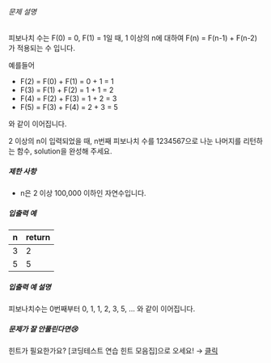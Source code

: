 
###### 문제 설명


피보나치 수는 F(0\) \= 0, F(1\) \= 1일 때, 1 이상의 n에 대하여 F(n) \= F(n\-1\) \+ F(n\-2\) 가 적용되는 수 입니다. 


예를들어 


* F(2\) \= F(0\) \+ F(1\) \= 0 \+ 1 \= 1
* F(3\) \= F(1\) \+ F(2\) \= 1 \+ 1 \= 2
* F(4\) \= F(2\) \+ F(3\) \= 1 \+ 2 \= 3
* F(5\) \= F(3\) \+ F(4\) \= 2 \+ 3 \= 5


와 같이 이어집니다.


2 이상의 n이 입력되었을 때, n번째 피보나치 수를 1234567으로 나눈 나머지를 리턴하는 함수, solution을 완성해 주세요.


##### 제한 사항


* n은 2 이상 100,000 이하인 자연수입니다.


##### 입출력 예




| n | return |
| --- | --- |
| 3 | 2 |
| 5 | 5 |


##### 입출력 예 설명


피보나치수는 0번째부터 0, 1, 1, 2, 3, 5, ... 와 같이 이어집니다.


##### 문제가 잘 안풀린다면😢


힌트가 필요한가요? \[코딩테스트 연습 힌트 모음집]으로 오세요! → [클릭](https://school.programmers.co.kr/learn/courses/14743?itm_content=lesson12945)



